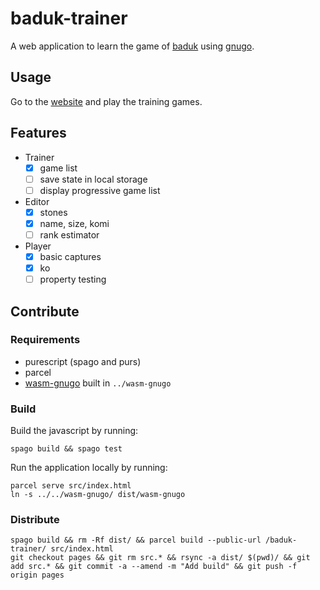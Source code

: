 # baduk-trainer

A web application to learn the game of [baduk][baduk] using [gnugo][gnugo].

## Usage

Go to the [website](https://tristancacqueray.github.io/baduk-trainer/) and play the training games.

## Features

- Trainer
  - [x] game list
  - [ ] save state in local storage
  - [ ] display progressive game list
- Editor
  - [x] stones
  - [x] name, size, komi
  - [ ] rank estimator
- Player
  - [x] basic captures
  - [x] ko
  - [ ] property testing

## Contribute

### Requirements

- purescript (spago and purs)
- parcel
- [wasm-gnugo](https://github.com/TristanCacqueray/wasm-gnugo/) built in `../wasm-gnugo`

### Build

Build the javascript by running:

```
spago build && spago test
```

Run the application locally by running:

```
parcel serve src/index.html
ln -s ../../wasm-gnugo/ dist/wasm-gnugo
```

### Distribute

```
spago build && rm -Rf dist/ && parcel build --public-url /baduk-trainer/ src/index.html
git checkout pages && git rm src.* && rsync -a dist/ $(pwd)/ && git add src.* && git commit -a --amend -m "Add build" && git push -f origin pages
```

[baduk]: https://en.wikipedia.org/wiki/Go_(game)
[gnugo]: https://www.gnu.org/software/gnugo/
